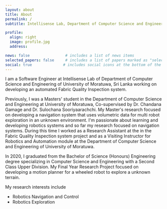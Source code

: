 ```yaml
---
layout: about
title: About
permalink: /
subtitle: Intellisense Lab, Department of Computer Science and Engineering, University of Moratuwa, Sri Lanka

profile:
  align: right
  image: profile.jpg
  address:

news: false                # includes a list of news items
selected_papers: false     # includes a list of papers marked as "selected={true}"
social: true              # includes social icons at the bottom of the page
---
```


I am a Software Engineer at Intellisense Lab of Department of Computer Science and Engineering of University of Moratuwa, Sri Lanka working on developing an automated Fabric Quality Inspection system.

Previously, I was a Masters' student in the Department of Computer Science and Engineering at University of Moratuwa, Co-supervised by Dr. Chandana Gamage and Dr. Sulochana Sooriyaarachchi. My Master's research focused on developing a navigation system that uses volumetric data for multi robot exploration in an unknown environment. I'm passionate about learning and developing robotics systems and so far my research focused on navigation systems. During this time I worked as a Research Assistant at the in the Fabric Quality Inspection system project and as a Visiting Instructor for Robotics and Automation module at the Department of Computer Science and Engineering of University of Moratuwa.

In 2020, I graduated from the Bachelor of Science (Honours) Engineering degree specializing in Computer Science and Engineering with a Second Class Upper Division. My Final Year Research Project focused on developing a motion planner for a wheeled robot to explore a unknown terrain.

My research interests include

- Robotics Navigation and Control
- Robotics Exploration
